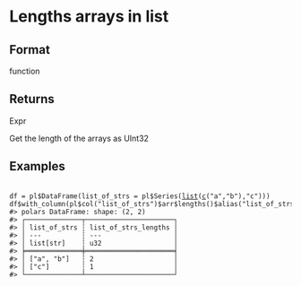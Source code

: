 # Lengths arrays in list

## Format

function

## Returns

Expr

Get the length of the arrays as UInt32

## Examples

<pre class='r-example'> <code> <span class='r-in'><span></span></span>
<span class='r-in'><span><span class='va'>df</span> <span class='op'>=</span> <span class='va'>pl</span><span class='op'>$</span><span class='fu'>DataFrame</span><span class='op'>(</span>list_of_strs <span class='op'>=</span> <span class='va'>pl</span><span class='op'>$</span><span class='fu'>Series</span><span class='op'>(</span><span class='fu'><a href='https://rdrr.io/r/base/list.html'>list</a></span><span class='op'>(</span><span class='fu'><a href='https://rdrr.io/r/base/c.html'>c</a></span><span class='op'>(</span><span class='st'>"a"</span>,<span class='st'>"b"</span><span class='op'>)</span>,<span class='st'>"c"</span><span class='op'>)</span><span class='op'>)</span><span class='op'>)</span></span></span>
<span class='r-in'><span><span class='va'>df</span><span class='op'>$</span><span class='fu'>with_column</span><span class='op'>(</span><span class='va'>pl</span><span class='op'>$</span><span class='fu'>col</span><span class='op'>(</span><span class='st'>"list_of_strs"</span><span class='op'>)</span><span class='op'>$</span><span class='va'>arr</span><span class='op'>$</span><span class='fu'>lengths</span><span class='op'>(</span><span class='op'>)</span><span class='op'>$</span><span class='fu'>alias</span><span class='op'>(</span><span class='st'>"list_of_strs_lengths"</span><span class='op'>)</span><span class='op'>)</span></span></span>
<span class='r-out co'><span class='r-pr'>#&gt;</span> polars DataFrame: shape: (2, 2)</span>
<span class='r-out co'><span class='r-pr'>#&gt;</span> ┌──────────────┬──────────────────────┐</span>
<span class='r-out co'><span class='r-pr'>#&gt;</span> │ list_of_strs ┆ list_of_strs_lengths │</span>
<span class='r-out co'><span class='r-pr'>#&gt;</span> │ ---          ┆ ---                  │</span>
<span class='r-out co'><span class='r-pr'>#&gt;</span> │ list[str]    ┆ u32                  │</span>
<span class='r-out co'><span class='r-pr'>#&gt;</span> ╞══════════════╪══════════════════════╡</span>
<span class='r-out co'><span class='r-pr'>#&gt;</span> │ ["a", "b"]   ┆ 2                    │</span>
<span class='r-out co'><span class='r-pr'>#&gt;</span> │ ["c"]        ┆ 1                    │</span>
<span class='r-out co'><span class='r-pr'>#&gt;</span> └──────────────┴──────────────────────┘</span>
 </code></pre>